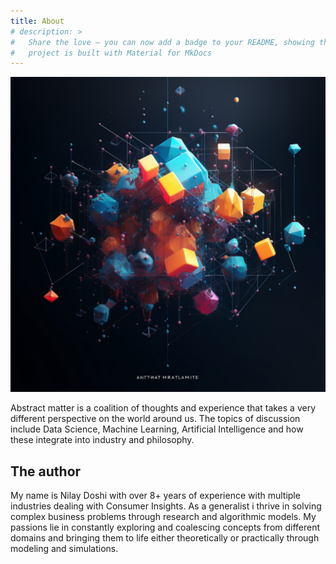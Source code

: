 ```yaml
---
title: About
# description: >
#   Share the love – you can now add a badge to your README, showing that your
#   project is built with Material for MkDocs
---
```


![Header Image](assets/images/about_cover_image.png)  <!-- This is the image header -->

Abstract matter is a coalition of thoughts and experience that takes a very different perspective on the world around us. The topics of discussion include Data Science, Machine Learning, Artificial Intelligence and how these integrate into industry and philosophy.

## The author

My name is Nilay Doshi with over 8+ years of experience with multiple industries dealing with Consumer Insights. As a generalist i thrive in solving complex business problems through research and algorithmic models. My passions lie in constantly exploring and coalescing concepts from different domains and bringing them to life either theoretically or practically through modeling and simulations.